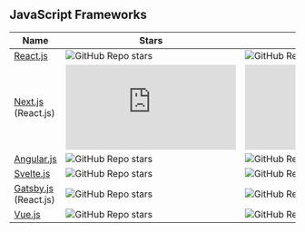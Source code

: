 ## JavaScript Frameworks  

| Name | Stars | Forks | Issues | PRs | License | Commit Activity | Created At |
| ---- | ---- | ---- | ---- | ---- | ---- | ---- | ---- |
| [React.js](https://github.com/facebook/react)              | ![GitHub Repo stars](https://img.shields.io/github/stars/facebook/react?style=flat&label=)  | ![GitHub Repo stars](https://img.shields.io/github/forks/facebook/react?style=flat&color=589D7C&label=)  | ![GitHub Repo stars](https://img.shields.io/github/issues/facebook/react?style=flat&color=red&label=)  | ![GitHub Repo stars](https://img.shields.io/github/issues-pr/facebook/react?style=flat&color=E09F3E&label=)  | ![GitHub Repo stars](https://img.shields.io/github/license/facebook/react?style=flat&label=)  | ![GitHub Repo stars](https://img.shields.io/github/commit-activity/m/facebook/react?style=flat&label=)  | ![GitHub Repo stars](https://img.shields.io/github/created-at/facebook/react?style=flat&color=90708C&label=)  |
| [Next.js](https://github.com/vercel/next.js) (React.js)    | ![GitHub Repo stars](https://img.shields.io/github/stars/vercel/next.js?style=flat&label=)  | ![GitHub Repo stars](https://img.shields.io/github/forks/vercel/next.js?style=flat&color=589D7C&label=)  | ![GitHub Repo stars](https://img.shields.io/github/issues/vercel/next.js?style=flat&color=red&label=)  | ![GitHub Repo stars](https://img.shields.io/github/issues-pr/vercel/next.js?style=flat&color=E09F3E&label=)  | ![GitHub Repo stars](https://img.shields.io/github/license/vercel/next.js?style=flat&label=)  | ![GitHub Repo stars](https://img.shields.io/github/commit-activity/m/vercel/next.js?style=flat&label=)  | ![GitHub Repo stars](https://img.shields.io/github/created-at/vercel/next.js?style=flat&color=90708C&label=)  |
| [Angular.js](https://github.com/angular/angular)           | ![GitHub Repo stars](https://img.shields.io/github/stars/angular/angular?style=flat&label=) | ![GitHub Repo stars](https://img.shields.io/github/forks/angular/angular?style=flat&color=589D7C&label=) | ![GitHub Repo stars](https://img.shields.io/github/issues/angular/angular?style=flat&color=red&label=) | ![GitHub Repo stars](https://img.shields.io/github/issues-pr/angular/angular?style=flat&color=E09F3E&label=) | ![GitHub Repo stars](https://img.shields.io/github/license/angular/angular?style=flat&label=) | ![GitHub Repo stars](https://img.shields.io/github/commit-activity/m/angular/angular?style=flat&label=) | ![GitHub Repo stars](https://img.shields.io/github/created-at/angular/angular?style=flat&color=90708C&label=) |
| [Svelte.js](https://github.com/sveltejs/svelte)            | ![GitHub Repo stars](https://img.shields.io/github/stars/sveltejs/svelte?style=flat&label=) | ![GitHub Repo stars](https://img.shields.io/github/forks/sveltejs/svelte?style=flat&color=589D7C&label=) | ![GitHub Repo stars](https://img.shields.io/github/issues/sveltejs/svelte?style=flat&color=red&label=) | ![GitHub Repo stars](https://img.shields.io/github/issues-pr/sveltejs/svelte?style=flat&color=E09F3E&label=) | ![GitHub Repo stars](https://img.shields.io/github/license/sveltejs/svelte?style=flat&label=) | ![GitHub Repo stars](https://img.shields.io/github/commit-activity/m/sveltejs/svelte?style=flat&label=) | ![GitHub Repo stars](https://img.shields.io/github/created-at/sveltejs/svelte?style=flat&color=90708C&label=) |
| [Gatsby.js](https://github.com/gatsbyjs/gatsby) (React.js) | ![GitHub Repo stars](https://img.shields.io/github/stars/gatsbyjs/gatsby?style=flat&label=) | ![GitHub Repo stars](https://img.shields.io/github/forks/gatsbyjs/gatsby?style=flat&color=589D7C&label=) | ![GitHub Repo stars](https://img.shields.io/github/issues/gatsbyjs/gatsby?style=flat&color=red&label=) | ![GitHub Repo stars](https://img.shields.io/github/issues-pr/gatsbyjs/gatsby?style=flat&color=E09F3E&label=) | ![GitHub Repo stars](https://img.shields.io/github/license/gatsbyjs/gatsby?style=flat&label=) | ![GitHub Repo stars](https://img.shields.io/github/commit-activity/m/gatsbyjs/gatsby?style=flat&label=) | ![GitHub Repo stars](https://img.shields.io/github/created-at/gatsbyjs/gatsby?style=flat&color=90708C&label=) |
| [Vue.js](https://github.com/vuejs/core)                    | ![GitHub Repo stars](https://img.shields.io/github/stars/vuejs/core?style=flat&label=)      | ![GitHub Repo stars](https://img.shields.io/github/forks/vuejs/core?style=flat&color=589D7C&label=)      | ![GitHub Repo stars](https://img.shields.io/github/issues/vuejs/core?style=flat&color=red&label=)      | ![GitHub Repo stars](https://img.shields.io/github/issues-pr/vuejs/core?style=flat&color=E09F3E&label=)      | ![GitHub Repo stars](https://img.shields.io/github/license/vuejs/core?style=flat&label=)      | ![GitHub Repo stars](https://img.shields.io/github/commit-activity/m/vuejs/core?style=flat&label=)      | ![GitHub Repo stars](https://img.shields.io/github/created-at/vuejs/core?style=flat&color=90708C&label=)      |
  
